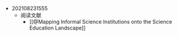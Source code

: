 - 202108231555
	- 阅读文献
		- [[@Mapping Informal Science Institutions onto the Science Education Landscape]]